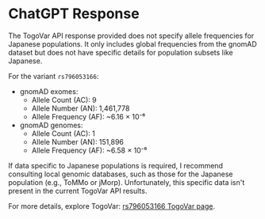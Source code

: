 # ChatGPT Response

The TogoVar API response provided does not specify allele frequencies for Japanese populations. It only includes global frequencies from the gnomAD dataset but does not have specific details for population subsets like Japanese.

For the variant `rs796053166`:

- gnomAD exomes:
  - Allele Count (AC): 9
  - Allele Number (AN): 1,461,778
  - Allele Frequency (AF): ~6.16 × 10⁻⁶
- gnomAD genomes:
  - Allele Count (AC): 1
  - Allele Number (AN): 151,896
  - Allele Frequency (AF): ~6.58 × 10⁻⁶

If data specific to Japanese populations is required, I recommend consulting local genomic databases, such as those for the Japanese population (e.g., ToMMo or jMorp). Unfortunately, this specific data isn't present in the current TogoVar API results.

For more details, explore TogoVar: [rs796053166 TogoVar page](https://togovar.biosciencedbc.jp).